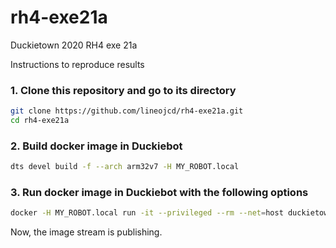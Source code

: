 # rh4-exe21a
Duckietown 2020 RH4 exe 21a

Instructions to reproduce results

### 1. Clone this repository and go to its directory
```bash
git clone https://github.com/lineojcd/rh4-exe21a.git
cd rh4-exe21a
```
### 2. Build docker image in Duckiebot
```bash
dts devel build -f --arch arm32v7 -H MY_ROBOT.local
```

### 3. Run docker image in Duckiebot with the following options
```bash
docker -H MY_ROBOT.local run -it --privileged --rm --net=host duckietown/rh4-exe21a:latest-arm32v7 
```

Now, the image stream is publishing.
